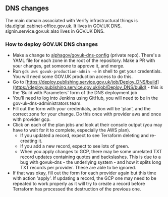 ## DNS changes

The main domain associated with Verify infrastructural things is ida.digital.cabinet-office.gov.uk. It lives in GOV.UK DNS.
signin.service.gov.uk also lives in GOV.UK DNS.

### How to deploy GOV.UK DNS changes

* Make a change to [alphagov/govuk-dns-config](https://github.com/alphagov/govuk-dns-config) (private repo). There's a YAML file for each zone in the root of the repository. Make a PR with your changes, get someone to approve it, and merge.
* Run `gds aws govuk-production-admin -e` in shell to get your credentials. You will need some GOV.UK production access to do this.
* Go to [https://deploy.publishing.service.gov.uk/job/Deploy_DNS/build](https://deploy.publishing.service.gov.uk/job/Deploy_DNS/build) - this is the 'Build with Parameters' form of the DNS deployment job
* You'll need to log into Jenkins using GitHub, you will need to be in the gov-uk-dns-administrators team.
* Fill out the form with your credentials, action will be 'plan', and the correct zone for your change. Do this once with provider aws and once with provider gcp.
* Click on each of the plan jobs and look at their console output (you may have to wait for it to complete, especially the AWS plan).
  * If you updated a record, expect to see Terraform deleting and re-creating it.
  * If you add a new record, expect to see lots of green.
  * When you apply changes to GCP, there may be some unrelated TXT record updates containing quotes and backslashes. This is due to a bug with govuk-dns - the underlying system - and how it splits long TXT records per provider. These are able to be ignored.
* If that was okay, fill out the form for each provider again but this time with action 'apply'. If updating a record, the GCP one may need to be repeated to work properly as it will try to create a record before Terraform has processed the destruction of the previous one.
